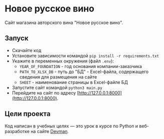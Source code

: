# Новое русское вино

Сайт магазина авторского вина "Новое русское вино".

## Запуск

- Скачайте код
- Установите зависимости командой 
``` pip install -r requirements.txt ```
- Укажите в переменных окружения (файл `.env`):
  - `YEAR_OF_FOUNDATION` - год основания компании-заказчика
  - `PATH_TO_XLSX_DB` - путь до "БД" - Excel-файла, содержащего сведения для размещения на сайте
  - `SHEET` - наименование страницы в Excel-файле БД
- Запустите сайт командой ```python3 main.py```
- Перейдите на сайт по адресу [http://127.0.0.1:8000](http://127.0.0.1:8000).

## Цели проекта

Код написан в учебных целях — это урок в курсе по Python и веб-разработке на сайте [Devman](https://dvmn.org).
